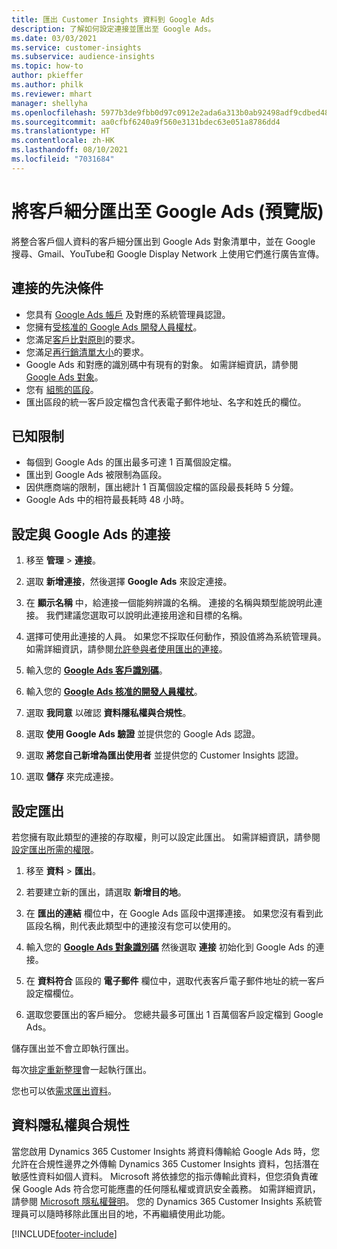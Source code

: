 ```yaml
---
title: 匯出 Customer Insights 資料到 Google Ads
description: 了解如何設定連接並匯出至 Google Ads。
ms.date: 03/03/2021
ms.service: customer-insights
ms.subservice: audience-insights
ms.topic: how-to
author: pkieffer
ms.author: philk
ms.reviewer: mhart
manager: shellyha
ms.openlocfilehash: 5977b3de9fbb0d97c0912e2ada6a313b0ab92498adf9cdbed48191c0e5143567
ms.sourcegitcommit: aa0cfbf6240a9f560e3131bdec63e051a8786dd4
ms.translationtype: HT
ms.contentlocale: zh-HK
ms.lasthandoff: 08/10/2021
ms.locfileid: "7031684"
---
```

# <a name="export-segments-to-google-ads-preview"></a>將客戶細分匯出至 Google Ads (預覽版)

將整合客戶個人資料的客戶細分匯出到 Google Ads 對象清單中，並在 Google 搜尋、Gmail、YouTube和 Google Display Network 上使用它們進行廣告宣傳。 

## <a name="prerequisites-for-connection"></a>連接的先決條件

-   您具有 [Google Ads 帳戶](https://ads.google.com/) 及對應的系統管理員認證。
-   您擁有[受核准的 Google Ads 開發人員權杖](https://developers.google.com/google-ads/api/docs/first-call/dev-token)。 
-   您滿足[客戶比對原則](https://support.google.com/adspolicy/answer/6299717)的要求。
-   您滿足[再行銷清單大小](https://support.google.com/google-ads/answer/7558048)的要求。
-   Google Ads 和對應的識別碼中有現有的對象。 如需詳細資訊，請參閱 [Google Ads 對象](https://support.google.com/google-ads/answer/7558048?hl=en#:~:text=Audience%20lists%20is%20a%20section,Display%20Network%20through%20remarketing%20campaigns.)。
-   您有 [組態的區段](segments.md)。
-   匯出區段的統一客戶設定檔包含代表電子郵件地址、名字和姓氏的欄位。

## <a name="known-limitations"></a>已知限制

- 每個到 Google Ads 的匯出最多可達 1 百萬個設定檔。
- 匯出到 Google Ads 被限制為區段。
- 因供應商端的限制，匯出總計 1 百萬個設定檔的區段最長耗時 5 分鐘。 
- Google Ads 中的相符最長耗時 48 小時。

## <a name="set-up-connection-to-google-ads"></a>設定與 Google Ads 的連接

1. 移至 **管理** > **連接**。

1. 選取 **新增連接**，然後選擇 **Google Ads** 來設定連接。

1. 在 **顯示名稱** 中，給連接一個能夠辨識的名稱。 連接的名稱與類型能說明此連接。 我們建議您選取可以說明此連接用途和目標的名稱。

1. 選擇可使用此連接的人員。 如果您不採取任何動作，預設值將為系統管理員。 如需詳細資訊，請參閱[允許參與者使用匯出的連接](connections.md#allow-contributors-to-use-a-connection-for-exports)。

1. 輸入您的 **[Google Ads 客戶識別碼](https://support.google.com/google-ads/answer/1704344)**。

1. 輸入您的 **[Google Ads 核准的開發人員權杖](https://developers.google.com/google-ads/api/docs/first-call/dev-token)**。

1. 選取 **我同意** 以確認 **資料隱私權與合規性**。

1. 選取 **使用 Google Ads 驗證** 並提供您的 Google Ads 認證。

1. 選取 **將您自己新增為匯出使用者** 並提供您的 Customer Insights 認證。

1. 選取 **儲存** 來完成連接。 

## <a name="configure-an-export"></a>設定匯出

若您擁有取此類型的連接的存取權，則可以設定此匯出。 如需詳細資訊，請參閱[設定匯出所需的權限](export-destinations.md#set-up-a-new-export)。

1. 移至 **資料** > **匯出**。

1. 若要建立新的匯出，請選取 **新增目的地**。

1. 在 **匯出的連結** 欄位中，在 Google Ads 區段中選擇連接。 如果您沒有看到此區段名稱，則代表此類型中的連接沒有您可以使用的。

1. 輸入您的 **[Google Ads 對象識別碼](https://support.google.com/google-ads/answer/7558048?hl=en#:~:text=Audience%20lists%20is%20a%20section,Display%20Network%20through%20remarketing%20campaigns.)** 然後選取 **連接** 初始化到 Google Ads 的連接。

1. 在 **資料符合** 區段的 **電子郵件** 欄位中，選取代表客戶電子郵件地址的統一客戶設定檔欄位。

1. 選取您要匯出的客戶細分。 您總共最多可匯出 1 百萬個客戶設定檔到 Google Ads。

儲存匯出並不會立即執行匯出。

每次[排定重新整理](system.md#schedule-tab)會一起執行匯出。 

您也可以依[需求匯出資料](export-destinations.md#run-exports-on-demand)。 

## <a name="data-privacy-and-compliance"></a>資料隱私權與合規性

當您啟用 Dynamics 365 Customer Insights 將資料傳輸給 Google Ads 時，您允許在合規性邊界之外傳輸 Dynamics 365 Customer Insights 資料，包括潛在敏感性資料如個人資料。 Microsoft 將依據您的指示傳輸此資料，但您須負責確保 Google Ads 符合您可能應盡的任何隱私權或資訊安全義務。 如需詳細資訊，請參閱 [Microsoft 隱私權聲明](https://go.microsoft.com/fwlink/?linkid=396732)。
您的 Dynamics 365 Customer Insights 系統管理員可以隨時移除此匯出目的地，不再繼續使用此功能。


[!INCLUDE[footer-include](../includes/footer-banner.md)]

